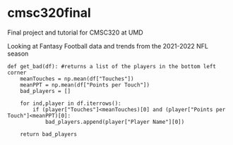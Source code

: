 # cmsc320final

Final project and tutorial for CMSC320 at UMD

Looking at Fantasy Football data and trends from the 2021-2022 NFL season

```
def get_bad(df): #returns a list of the players in the bottom left corner
    meanTouches = np.mean(df["Touches"])
    meanPPT = np.mean(df["Points per Touch"])
    bad_players = []
    
    for ind,player in df.iterrows():
        if (player["Touches"]<meanTouches)[0] and (player["Points per Touch"]<meanPPT)[0]:
            bad_players.append(player["Player Name"][0])
        
    return bad_players
```
